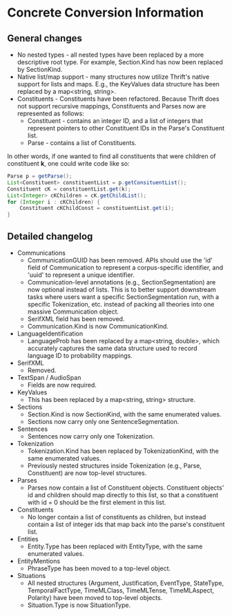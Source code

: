 # Concrete Conversion Information #

## General changes ##

* No nested types - all nested types have been replaced by a more descriptive root type. For example, Section.Kind has now been replaced by SectionKind.
* Native list/map support - many structures now utilize Thrift's native support for lists and maps. E.g., the KeyValues data structure has been replaced by a map<string, string>.
* Constituents - Constituents have been refactored. Because Thrift does not support recursive mappings, Constituents and Parses now are represented as follows:
  * Constituent - contains an integer ID, and a list of integers that represent pointers to other Constituent IDs in the Parse's Constituent list.
  * Parse - contains a list of Constituents.

In other words, if one wanted to find all constituents that were children of constituent __k__, one could write code like so:

```java
Parse p = getParse();
List<Constituent> constituentList = p.getConsituentList();
Constituent cK = constituentList.get(k);
List<Integer> cKChildren = cK.getChildList();
for (Integer i : cKChildren) {
    Constituent cKChildConst = constituentList.get(i);
}
```

## Detailed changelog ##
* Communications
  * CommunicationGUID has been removed. APIs should use the 'id' field of Communication to represent a corpus-specific identifier, and 'uuid' to represent a unique identifier.
  * Communication-level annotations (e.g., SectionSegmentation) are now optional instead of lists. This is to better support downstream tasks where users want a specific SectionSegmentation run, with a specific Tokenization, etc. instead of packing all theories into one massive Communication object.
  * SerifXML field has been removed.
  * Communication.Kind is now CommunicationKind.
* LanguageIdentification
  * LanguageProb has been replaced by a map<string, double>, which accurately captures the same data structure used to record language ID to probability mappings.
* SerifXML
  * Removed.
* TextSpan / AudioSpan
  * Fields are now required.
* KeyValues
  * This has been replaced by a map<string, string> structure.
* Sections
  * Section.Kind is now SectionKind, with the same enumerated values.
  * Sections now carry only one SentenceSegmentation.
* Sentences
  * Sentences now carry only one Tokenization.
* Tokenization
  * Tokenization.Kind has been replaced by TokenizationKind, with the same enumerated values.
  * Previously nested structures inside Tokenization (e.g., Parse, Constituent) are now top-level structures.
* Parses
  * Parses now contain a list of Constituent objects. Constituent objects' id and children should map directly to this list, so that a constituent with id = 0 should be the first element in this list.
* Constituents
  * No longer contain a list of constituents as children, but instead contain a list of integer ids that map back into the parse's constituent list.
* Entities
  * Entity.Type has been replaced with EntityType, with the same enumerated values.
* EntityMentions
  * PhraseType has been moved to a top-level object.
* Situations
  * All nested structures (Argument, Justification, EventType, StateType, TemporalFactType, TimeMLClass, TimeMLTense, TimeMLAspect, Polarity) have been moved to top-level objects.
  * Situation.Type is now SituationType.
